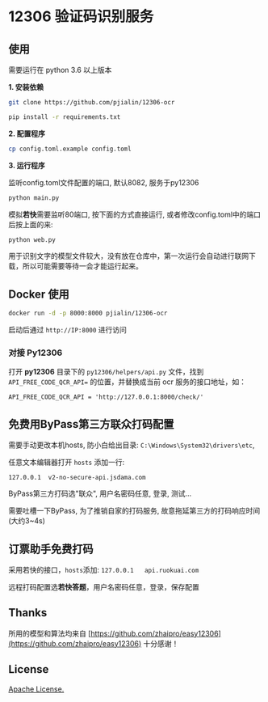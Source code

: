# 12306 验证码识别服务

## 使用
需要运行在 python 3.6 以上版本

**1. 安装依赖**
```bash
git clone https://github.com/pjialin/12306-ocr

pip install -r requirements.txt
```
**2. 配置程序**
```bash
cp config.toml.example config.toml
```
**3. 运行程序**

监听config.toml文件配置的端口, 默认8082, 服务于py12306
```bash
python main.py 
```
模拟**若快**需要监听80端口, 按下面的方式直接运行, 或者修改config.toml中的端口后按上面的来:
```bash
python web.py
```
用于识别文字的模型文件较大，没有放在仓库中，第一次运行会自动进行联网下载，所以可能需要等待一会才能运行起来。

## Docker 使用
```bash
docker run -d -p 8000:8000 pjialin/12306-ocr
```
启动后通过 `http://IP:8000` 进行访问

### 对接 Py12306
打开 **py12306** 目录下的 `py12306/helpers/api.py` 文件，找到 `API_FREE_CODE_QCR_API=` 的位置，并替换成当前 ocr 服务的接口地址，如：
```
API_FREE_CODE_QCR_API = 'http://127.0.0.1:8000/check/'
```

## 免费用ByPass第三方联众打码配置
需要手动更改本机hosts, 防小白给出目录: `C:\Windows\System32\drivers\etc`, 

任意文本编辑器打开 `hosts` 添加一行:

`127.0.0.1	v2-no-secure-api.jsdama.com`

ByPass第三方打码选"联众", 用户名密码任意, 登录, 测试...

需要吐槽一下ByPass, 为了推销自家的打码服务, 故意拖延第三方的打码响应时间(大约3~4s)

## 订票助手免费打码
采用若快的接口，`hosts`添加: `127.0.0.1   api.ruokuai.com`

远程打码配置选**若快答题**，用户名密码任意，登录，保存配置

## Thanks
所用的模型和算法均来自 [https://github.com/zhaipro/easy12306](https://github.com/zhaipro/easy12306) 十分感谢！

## License
[Apache License.](https://github.com/pjialin/12306-ocr/blob/master/LICENSE)

